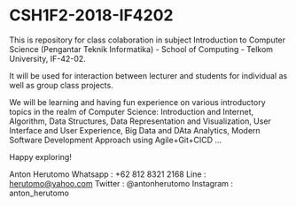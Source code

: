 # CSH1F2-2018-IF4202
This is repository for class colaboration in subject Introduction to Computer Science (Pengantar Teknik Informatika) - School of Computing - Telkom University, IF-42-02.

It will be used for interaction between lecturer and students for individual as well as group class projects.

We will be learning and having fun experience on various introductory topics in the realm of Computer Science:
 Introduction and Internet,
 Algorithm,
 Data Structures,
 Data Representation and Visualization,
 User Interface and User Experience,
 Big Data and DAta Analytics,
 Modern Software Development Approach using Agile+Git+CICD ...

Happy exploring!


Anton Herutomo
Whatsapp  : +62 812 8321 2168
Line      : herutomo@yahoo.com
Twitter   : @antonherutomo
Instagram : anton_herutomo
